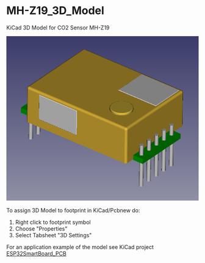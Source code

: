 # MH-Z19_3D_Model
KiCad 3D Model for CO2 Sensor MH-Z19

![MH-Z19_3D_Model](MH-Z19.png)

To assign 3D Model to footprint in KiCad/Pcbnew do:
1. Right click to footprint symbol
2. Choose "Properties"
3. Select Tabsheet "3D Settings"

For an application example of the model see KiCad project [ESP32SmartBoard_PCB](https://github.com/ronaldsieber/ESP32SmartBoard_PCB)

